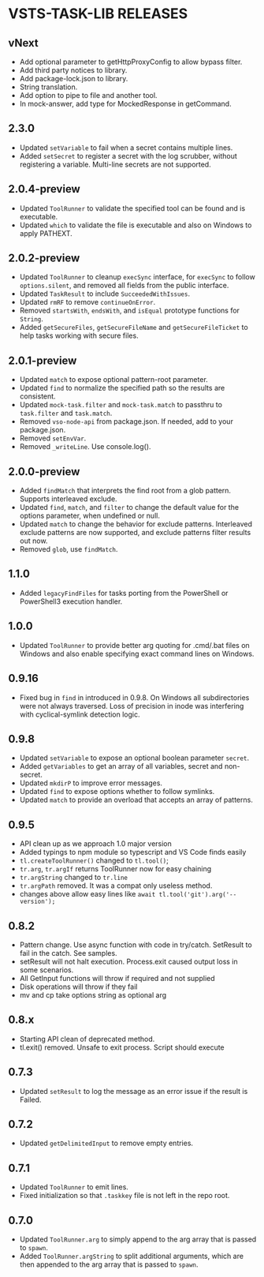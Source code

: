 # VSTS-TASK-LIB RELEASES

## vNext
 * Add optional parameter to getHttpProxyConfig to allow bypass filter.
 * Add third party notices to library.
 * Add package-lock.json to library.
 * String translation.
 * Add option to pipe to file and another tool.
 * In mock-answer, add type for MockedResponse in getCommand.

## 2.3.0
 * Updated `setVariable` to fail when a secret contains multiple lines.
 * Added `setSecret` to register a secret with the log scrubber, without registering a variable. Multi-line secrets are not supported.

## 2.0.4-preview
 * Updated `ToolRunner` to validate the specified tool can be found and is executable.
 * Updated `which` to validate the file is executable and also on Windows to apply PATHEXT.

## 2.0.2-preview
 * Updated `ToolRunner` to cleanup `execSync` interface, for `execSync` to follow `options.silent`, and removed all fields from the public interface.
 * Updated `TaskResult` to include `SucceededWithIssues`.
 * Updated `rmRF` to remove `continueOnError`.
 * Removed `startsWith`, `endsWith`, and `isEqual` prototype functions for `String`.
 * Added `getSecureFiles`, `getSecureFileName` and `getSecureFileTicket` to help tasks working with secure files.

## 2.0.1-preview
 * Updated `match` to expose optional pattern-root parameter.
 * Updated `find` to normalize the specified path so the results are consistent.
 * Updated `mock-task.filter` and `mock-task.match` to passthru to `task.filter` and `task.match`.
 * Removed `vso-node-api` from package.json. If needed, add to your package.json.
 * Removed `setEnvVar`.
 * Removed `_writeLine`. Use console.log().

## 2.0.0-preview
 * Added `findMatch` that interprets the find root from a glob pattern. Supports interleaved exclude.
 * Updated `find`, `match`, and `filter` to change the default value for the options parameter, when undefined or null.
 * Updated `match` to change the behavior for exclude patterns. Interleaved exclude patterns are now supported, and exclude patterns filter results out now.
 * Removed `glob`, use `findMatch`.

## 1.1.0
 * Added `legacyFindFiles` for tasks porting from the PowerShell or PowerShell3 execution handler.

## 1.0.0
 * Updated `ToolRunner` to provide better arg quoting for .cmd/.bat files on Windows and also enable specifying exact command lines on Windows.

## 0.9.16
 * Fixed bug in `find` in introduced in 0.9.8. On Windows all subdirectories were not always traversed. Loss of precision in inode was interfering with cyclical-symlink detection logic.

## 0.9.8
 * Updated `setVariable` to expose an optional boolean parameter `secret`.
 * Added `getVariables` to get an array of all variables, secret and non-secret.
 * Updated `mkdirP` to improve error messages.
 * Updated `find` to expose options whether to follow symlinks.
 * Updated `match` to provide an overload that accepts an array of patterns.

## 0.9.5
 * API clean up as we approach 1.0 major version
 * Added typings to npm module so typescript and VS Code finds easily 
 * `tl.createToolRunner()` changed to `tl.tool()`;
 * `tr.arg`, `tr.argIf` returns ToolRunner now for easy chaining
 * `tr.argString` changed to `tr.line`
 * `tr.argPath` removed.  It was a compat only useless method.
 * changes above allow easy lines like `await tl.tool('git').arg('--version');`

## 0.8.2
  * Pattern change.  Use async function with code in try/catch.  SetResult to fail in the catch.  See samples.
  * setResult will not halt execution.  Process.exit caused output loss in some scenarios.
  * All GetInput functions will throw if required and not supplied
  * Disk operations will throw if they fail
  * mv and cp take options string as optional arg

## 0.8.x
 * Starting API clean of deprecated method.
 * tl.exit() removed.  Unsafe to exit process.  Script should execute

## 0.7.3
 * Updated `setResult` to log the message as an error issue if the result is Failed.

## 0.7.2
 * Updated `getDelimitedInput` to remove empty entries.

## 0.7.1
 * Updated `ToolRunner` to emit lines.
 * Fixed initialization so that `.taskkey` file is not left in the repo root.

## 0.7.0
 * Updated `ToolRunner.arg` to simply append to the arg array that is passed to `spawn`.
 * Added `ToolRunner.argString` to split additional arguments, which are then appended to the arg array that is passed to `spawn`.
